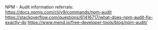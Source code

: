NPM - Audit information referrals:
https://docs.npmjs.com/cli/v9/commands/npm-audit
https://stackoverflow.com/questions/61416717/what-does-npm-audit-fix-exactly-do
https://www.mend.io/free-developer-tools/blog/npm-audit/